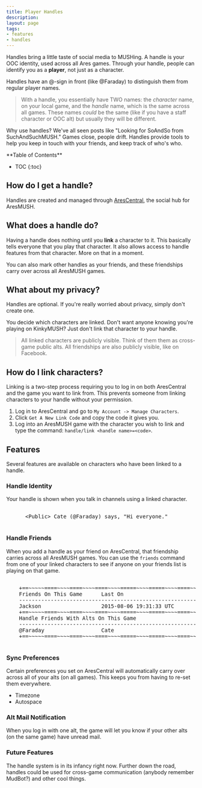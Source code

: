```yaml
---
title: Player Handles
description:
layout: page
tags: 
- features
- handles
---
```


Handles bring a little taste of social media to MUSHing. A handle is your OOC identity, used across all Ares games.  Through your handle, people can identify you as a **player**, not just as a character.

Handles have an @-sign in front (like @Faraday) to distinguish them from regular player names.

> With a handle, you essentially have TWO names:  the *character* name, on your local game, and the *handle* name, which is the same across all games.   These names *could* be the same (like if you have a staff character or OOC alt) but usually they will be different.

Why use handles?  We've all seen posts like "Looking for SoAndSo from SuchAndSuchMUSH."  Games close, people drift.  Handles provide tools to help you keep in touch with your friends, and keep track of who's who.

<div id="inline_toc" markdown="1">
**Table of Contents**

* TOC
{:toc}
</div>

## How do I get a handle?

Handles are created and managed through [AresCentral](/arescentral.html), the social hub for AresMUSH.

## What does a handle do?

Having a handle does nothing until you **link** a character to it.  This basically tells everyone that you play that character.  It also allows access to handle features from that character.  More on that in a moment.

You can also mark other handles as your friends, and these friendships carry over across all AresMUSH games.

## What about my privacy?

Handles are optional.  If you're really worried about privacy, simply don't create one.

You decide which characters are linked.  Don't want anyone knowing you're playing on KinkyMUSH?  Just don't link that character to your handle.

> All linked characters are publicly visible.  Think of them them as cross-game public alts.   All friendships are also publicly visible, like on Facebook.

## How do I link characters?

Linking is a two-step process requiring you to log in on both AresCentral and the game you want to link from. This prevents someone from linking characters to your handle without your permission.

1. Log in to AresCentral and go to `My Account -> Manage Characters`.
2. Click `Get A New Link Code` and copy the code it gives you.
3. Log into an AresMUSH game with the character you wish to link and type the command: `handle/link <handle name>=<code>`.

## Features

Several features are available on characters who have been linked to a handle.

### Handle Identity

Your handle is shown when you talk in channels using a linked character. 

<pre class="prettyprint">
    <span class="nocode">
      &lt;Public&gt; Cate (@Faraday) says, "Hi everyone."   
         </span>  
</pre>

### Handle Friends

When you add a handle as your friend on AresCentral, that friendship carries across all AresMUSH games.  You can use the `friends` command from one of your linked characters to see if anyone on your friends list is playing on that game.

<pre class="prettyprint">
    <span class="nocode">        
    +==~~~~~====~~~~====~~~~====~~~~=====~~~~=====~~~~====~~~~====~~~~====~~~~~==+
    Friends On This Game      Last On
    ------------------------------------------------------------------------------
    Jackson                   2015-08-06 19:31:33 UTC
    +==~~~~~====~~~~====~~~~====~~~~=====~~~~=====~~~~====~~~~====~~~~====~~~~~==+
    Handle Friends With Alts On This Game
    ------------------------------------------------------------------------------
    @Faraday                  Cate
    +==~~~~~====~~~~====~~~~====~~~~=====~~~~=====~~~~====~~~~====~~~~====~~~~~==+        
    </span>
</pre>

### Sync Preferences

Certain preferences you set on AresCentral will automatically carry over across all of your alts (on all games).  This keeps you from having to re-set them everywhere.

* Timezone
* Autospace

### Alt Mail Notification

When you log in with one alt, the game will let you know if your other alts (on the same game) have unread mail.

### Future Features

The handle system is in its infancy right now.  Further down the road, handles could be used for cross-game communication (anybody remember MudBot?) and other cool things.
